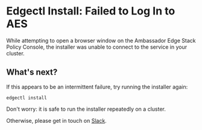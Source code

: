 # Edgectl Install: Failed to Log In to AES

While attempting to open a browser window on the Ambassador Edge Stack Policy Console, the installer was unable to connect to the service in your cluster.

## What's next?

If this appears to be an intermittent failure, try running the installer again:

```shell
edgectl install
```

Don't worry: it is safe to run the installer repeatedly on a cluster.

Otherwise, please get in touch on [Slack](http://d6e.co/slack).
